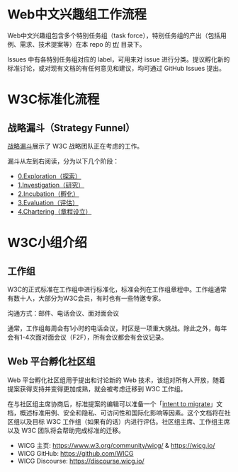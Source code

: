 # Web中文兴趣组工作流程

Web中文兴趣组包含多个特别任务组（task force），特别任务组的产出（包括用例、需求、技术提案等）在本 repo 的 [tf/](https://github.com/w3c/chinese-ig/tree/master/tf) 目录下。

Issues 中有各特别任务组对应的 label，可用来对 issue 进行分类。提议孵化新的标准讨论，或对现有文档的有任何意见和建议，均可通过 GitHub Issues 提出。

# W3C标准化流程

## 战略漏斗（Strategy Funnel）

[战略漏斗](https://github.com/w3c/strategy/projects/2)展示了 W3C 战略团队正在考虑的工作。

漏斗从左到右阅读，分为以下几个阶段：

* [0.Exploration（探索）](https://github.com/w3c/strategy/blob/master/0.Exploration.md)
* [1.Investigation（研究）](https://github.com/w3c/strategy/blob/master/1.Investigation.md)
* [2.Incubation（孵化）](https://github.com/w3c/strategy/blob/master/2.Incubation.md)
* [3.Evaluation（评估）](https://github.com/w3c/strategy/blob/master/3.Evaluation.md)
* [4.Chartering（章程设立）](https://github.com/w3c/strategy/blob/master/4.Chartering.md)

# W3C小组介绍

## 工作组

W3C的正式标准在工作组中进行标准化，标准会列在工作组章程中。工作组通常有数十人，大部分为W3C会员，有时也有一些特邀专家。

沟通方式：邮件、电话会议、面对面会议

通常，工作组每周会有1小时的电话会议，时区是一项重大挑战。除此之外，每年会有1-4次面对面会议（F2F），所有会议都会有会议记录。

## Web 平台孵化社区组

Web 平台孵化社区组用于提出和讨论新的 Web 技术，该组对所有人开放，随着提案获得支持并变得更加成熟，就会被考虑迁移到 W3C 工作组。

在与社区组主席协商后，标准提案的编辑可以准备一个「[intent to migrate](https://github.com/WICG/admin/blob/gh-pages/intent-to-migrate.md)」文档，概述标准用例、安全和隐私、可访问性和国际化影响等因素。这个文档将在社区组以及目标 W3C 工作组（如果有的话）内进行评估。社区组主席、工作组主席以及 W3C 团队将会帮助完成标准的迁移。

* WICG 主页: https://www.w3.org/community/wicg/ & https://wicg.io/
* WICG GitHub: https://github.com/WICG
* WICG Discourse: https://discourse.wicg.io/
